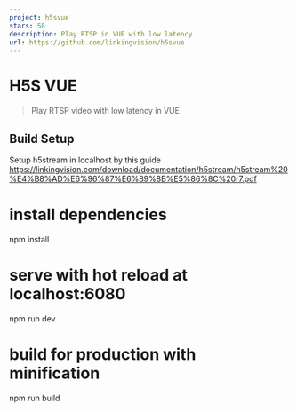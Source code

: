 ```yaml
---
project: h5svue
stars: 58
description: Play RTSP in VUE with low latency 
url: https://github.com/linkingvision/h5svue
---
```


H5S VUE
=======

> Play RTSP video with low latency in VUE

Build Setup
-----------

Setup h5stream in localhost by this guide https://linkingvision.com/download/documentation/h5stream/h5stream%20%E4%B8%AD%E6%96%87%E6%89%8B%E5%86%8C%20r7.pdf

# install dependencies
npm install

# serve with hot reload at localhost:6080
npm run dev

# build for production with minification
npm run build
